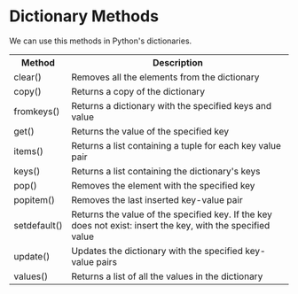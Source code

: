 # Dictionary Methods

We can use this methods in Python's dictionaries.

<table>
<tbody><tr>
<th>Method</th>
<th>Description</th>
</tr>
<tr><td>clear()</td><td>Removes all the elements from the dictionary</td></tr>
<tr><td>copy()</td><td>Returns a copy of the dictionary</td></tr>
<tr><td>fromkeys()</td><td>Returns a dictionary with the specified keys and value</td></tr>
<tr><td>get()</td><td>Returns the value of the specified key</td></tr>
<tr><td>items()</td><td>Returns a list containing a tuple for each key value pair</td></tr>
<tr><td>keys()</td><td>Returns a list containing the dictionary's keys</td></tr>
<tr><td>pop()</td><td>Removes the element with the specified key</td></tr>
<tr><td>popitem()</td><td>Removes the last inserted key-value pair</td></tr>
<tr><td>setdefault()</td><td>Returns the value of the specified key. If the key does not exist: insert the key, with the specified value</td></tr>
<tr><td>update()</td><td>Updates the dictionary with the specified key-value pairs</td></tr>
<tr><td>values()</td><td>Returns a list of all the values in the dictionary</td></tr>
</tbody>
</table>

